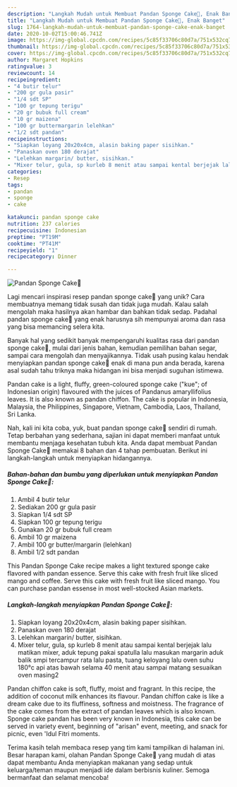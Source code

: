 ```yaml
---
description: "Langkah Mudah untuk Membuat Pandan Sponge Cake💚, Enak Banget"
title: "Langkah Mudah untuk Membuat Pandan Sponge Cake💚, Enak Banget"
slug: 1764-langkah-mudah-untuk-membuat-pandan-sponge-cake-enak-banget
date: 2020-10-02T15:00:46.741Z
image: https://img-global.cpcdn.com/recipes/5c85f33706c80d7a/751x532cq70/pandan-sponge-cake💚-foto-resep-utama.jpg
thumbnail: https://img-global.cpcdn.com/recipes/5c85f33706c80d7a/751x532cq70/pandan-sponge-cake💚-foto-resep-utama.jpg
cover: https://img-global.cpcdn.com/recipes/5c85f33706c80d7a/751x532cq70/pandan-sponge-cake💚-foto-resep-utama.jpg
author: Margaret Hopkins
ratingvalue: 3
reviewcount: 14
recipeingredient:
- "4 butir telur"
- "200 gr gula pasir"
- "1/4 sdt SP"
- "100 gr tepung terigu"
- "20 gr bubuk full cream"
- "10 gr maizena"
- "100 gr buttermargarin lelehkan"
- "1/2 sdt pandan"
recipeinstructions:
- "Siapkan loyang 20x20x4cm, alasin baking paper sisihkan."
- "Panaskan oven 180 derajat"
- "Lelehkan margarin/ butter, sisihkan."
- "Mixer telur, gula, sp kurleb 8 menit atau sampai kental berjejak lalu matikan mixer, aduk tepung pakai spatulla lalu masukan margarin aduk balik smpi tercampur rata lalu pasta, tuang keloyang lalu oven suhu 180°c api atas bawah selama 40 menit atau sampai matang sesuaikan oven masing2"
categories:
- Resep
tags:
- pandan
- sponge
- cake

katakunci: pandan sponge cake 
nutrition: 237 calories
recipecuisine: Indonesian
preptime: "PT19M"
cooktime: "PT41M"
recipeyield: "1"
recipecategory: Dinner

---
```



![Pandan Sponge Cake💚](https://img-global.cpcdn.com/recipes/5c85f33706c80d7a/751x532cq70/pandan-sponge-cake💚-foto-resep-utama.jpg)

Lagi mencari inspirasi resep pandan sponge cake💚 yang unik? Cara membuatnya memang tidak susah dan tidak juga mudah. Kalau salah mengolah maka hasilnya akan hambar dan bahkan tidak sedap. Padahal pandan sponge cake💚 yang enak harusnya sih mempunyai aroma dan rasa yang bisa memancing selera kita.

Banyak hal yang sedikit banyak mempengaruhi kualitas rasa dari pandan sponge cake💚, mulai dari jenis bahan, kemudian pemilihan bahan segar, sampai cara mengolah dan menyajikannya. Tidak usah pusing kalau hendak menyiapkan pandan sponge cake💚 enak di mana pun anda berada, karena asal sudah tahu triknya maka hidangan ini bisa menjadi suguhan istimewa.

Pandan cake is a light, fluffy, green-coloured sponge cake (&#34;kue&#34;; of Indonesian origin) flavoured with the juices of Pandanus amaryllifolius leaves. It is also known as pandan chiffon. The cake is popular in Indonesia, Malaysia, the Philippines, Singapore, Vietnam, Cambodia, Laos, Thailand, Sri Lanka.


Nah, kali ini kita coba, yuk, buat pandan sponge cake💚 sendiri di rumah. Tetap berbahan yang sederhana, sajian ini dapat memberi manfaat untuk membantu menjaga kesehatan tubuh kita. Anda dapat membuat Pandan Sponge Cake💚 memakai 8 bahan dan 4 tahap pembuatan. Berikut ini langkah-langkah untuk menyiapkan hidangannya.

<!--inarticleads1-->

##### Bahan-bahan dan bumbu yang diperlukan untuk menyiapkan Pandan Sponge Cake💚:

1. Ambil 4 butir telur
1. Sediakan 200 gr gula pasir
1. Siapkan 1/4 sdt SP
1. Siapkan 100 gr tepung terigu
1. Gunakan 20 gr bubuk full cream
1. Ambil 10 gr maizena
1. Ambil 100 gr butter/margarin (lelehkan)
1. Ambil 1/2 sdt pandan


This Pandan Sponge Cake recipe makes a light textured sponge cake flavored with pandan essence. Serve this cake with fresh fruit like sliced mango and coffee. Serve this cake with fresh fruit like sliced mango. You can purchase pandan essense in most well-stocked Asian markets. 

<!--inarticleads2-->

##### Langkah-langkah menyiapkan Pandan Sponge Cake💚:

1. Siapkan loyang 20x20x4cm, alasin baking paper sisihkan.
1. Panaskan oven 180 derajat
1. Lelehkan margarin/ butter, sisihkan.
1. Mixer telur, gula, sp kurleb 8 menit atau sampai kental berjejak lalu matikan mixer, aduk tepung pakai spatulla lalu masukan margarin aduk balik smpi tercampur rata lalu pasta, tuang keloyang lalu oven suhu 180°c api atas bawah selama 40 menit atau sampai matang sesuaikan oven masing2


Pandan chiffon cake is soft, fluffy, moist and fragrant. In this recipe, the addition of coconut milk enhances its flavour. Pandan chiffon cake is like a dream cake due to its fluffiness, softness and moistness. The fragrance of the cake comes from the extract of pandan leaves which is also known. Sponge cake pandan has been very known in Indonesia, this cake can be served in variety event, beginning of &#34;arisan&#34; event, meeting, and snack for picnic, even &#39;Idul Fitri moments. 

Terima kasih telah membaca resep yang tim kami tampilkan di halaman ini. Besar harapan kami, olahan Pandan Sponge Cake💚 yang mudah di atas dapat membantu Anda menyiapkan makanan yang sedap untuk keluarga/teman maupun menjadi ide dalam berbisnis kuliner. Semoga bermanfaat dan selamat mencoba!
